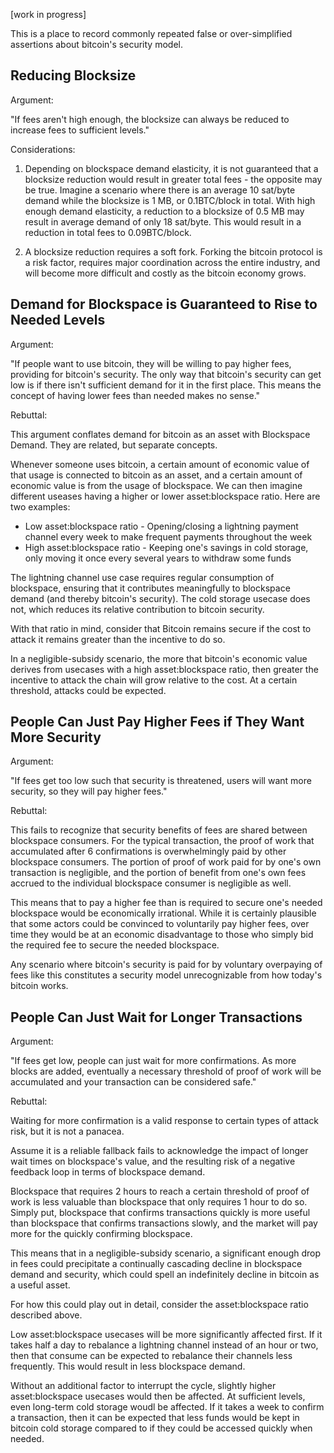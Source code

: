 [work in progress]

This is a place to record commonly repeated false or over-simplified assertions about bitcoin's security model.

## Reducing Blocksize

Argument:

"If fees aren't high enough, the blocksize can always be reduced to increase fees to sufficient levels."

Considerations: 

1. Depending on blockspace demand elasticity, it is not guaranteed that a blocksize reduction would result in greater total fees - the opposite may be true. Imagine a scenario where there is an average 10 sat/byte demand while the blocksize is 1 MB, or 0.1BTC/block in total. With high enough demand elasticity, a reduction to a blocksize of 0.5 MB may result in average demand of only 18 sat/byte. This would result in a reduction in total fees to 0.09BTC/block.

2. A blocksize reduction requires a soft fork. Forking the bitcoin protocol is a risk factor, requires major coordination across the entire industry, and will become more difficult and costly as the bitcoin economy grows.


## Demand for Blockspace is Guaranteed to Rise to Needed Levels

Argument:

"If people want to use bitcoin, they will be willing to pay higher fees, providing for bitcoin's security. The only way that bitcoin's security can get low is if there isn't sufficient demand for it in the first place. This means the concept of having lower fees than needed makes no sense."

Rebuttal:

This argument conflates demand for bitcoin as an asset with Blockspace Demand. They are related, but separate concepts.

Whenever someone uses bitcoin, a certain amount of economic value of that usage is connected to bitcoin as an asset, and a certain amount of economic value is from the usage of blockspace. We can then imagine different useases having a higher or lower asset:blockspace ratio. Here are two examples:

- Low asset:blockspace ratio - Opening/closing a lightning payment channel every week to make frequent payments throughout the week
- High asset:blockspace ratio - Keeping one's savings in cold storage, only moving it once every several years to withdraw some funds

The lightning channel use case requires regular consumption of blockspace, ensuring that it contributes meaningfully to blockspace demand (and thereby bitcoin's security). The cold storage usecase does not, which reduces its relative contribution to bitcoin security.

With that ratio in mind, consider that Bitcoin remains secure if the cost to attack it remains greater than the incentive to do so.

In a negligible-subsidy scenario, the more that bitcoin's economic value derives from usecases with a high asset:blockspace ratio, then greater the incentive to attack the chain will grow relative to the cost. At a certain threshold, attacks could be expected.


## People Can Just Pay Higher Fees if They Want More Security

Argument:

"If fees get too low such that security is threatened, users will want more security, so they will pay higher fees."

Rebuttal:

This fails to recognize that security benefits of fees are shared between blockspace consumers. For the typical transaction, the proof of work that accumulated after 6 confirmations is overwhelmingly paid by other blockspace consumers. The portion of proof of work paid for by one's own transaction is negligible, and the portion of benefit from one's own fees accrued to the individual blockspace consumer is negligible as well.

This means that to pay a higher fee than is required to secure one's needed blockspace would be economically irrational. While it is certainly plausible that some actors could be convinced to voluntarily pay higher fees, over time they would be at an economic disadvantage to those who simply bid the required fee to secure the needed blockspace.

Any scenario where bitcoin's security is paid for by voluntary overpaying of fees like this constitutes a security model unrecognizable from how today's bitcoin works.


## People Can Just Wait for Longer Transactions

Argument:

"If fees get low, people can just wait for more confirmations. As more blocks are added, eventually a necessary threshold of proof of work will be accumulated and your transaction can be considered safe."

Rebuttal:

Waiting for more confirmation is a valid response to certain types of attack risk, but it is not a panacea.

Assume it is a reliable fallback fails to acknowledge the impact of longer wait times on blockspace's value, and the resulting risk of a negative feedback loop in terms of blockspace demand.

Blockspace that requires 2 hours to reach a certain threshold of proof of work is less valuable than blockspace that only requires 1 hour to do so. Simply put, blockspace that confirms transactions quickly is more useful than blockspace that confirms transactions slowly, and the market will pay more for the quickly confirming blockspace.

This means that in a negligible-subsidy scenario, a significant enough drop in fees could precipitate a continually cascading decline in blockspace demand and security, which could spell an indefinitely decline in bitcoin as a useful asset.

For how this could play out in detail, consider the asset:blockspace ratio described above.

Low asset:blockspace usecases will be more significantly affected first. If it takes half a day to rebalance a lightning channel instead of an hour or two, then that consume can be expected to rebalance their channels less frequently. This would result in less blockspace demand.

Without an additional factor to interrupt the cycle, slightly higher asset:blockspace usecases would then be affected. At sufficient levels, even long-term cold storage woudl be affected. If it takes a week to confirm a transaction, then it can be expected that less funds would be kept in bitcoin cold storage compared to if they could be accessed quickly when needed.
